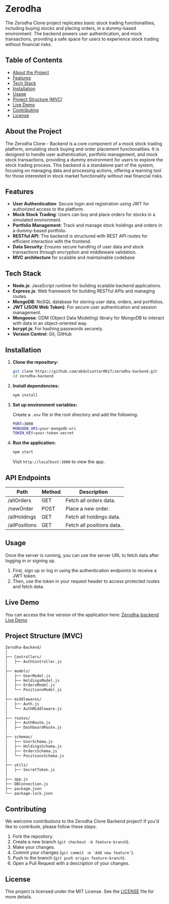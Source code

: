 # Zerodha

The Zerodha Clone project replicates basic stock trading functionalities, including buying stocks and placing orders, in a dummy-based environment. The backend powers user authentication, and mock transactions, providing a safe space for users to experience stock trading without financial risks.

## Table of Contents

- [About the Project](#about-the-project)
- [Features](#features)
- [Tech Stack](#tech-stack)
- [Installation](#installation)
- [Usage](#usage)
- [Project Structure (MVC)](#project-structure-mvc)
- [Live Demo](#live-demo)
- [Contributing](#contributing)
- [License](#license)

## About the Project

The Zerodha Clone - Backend is a core component of a mock stock trading platform, simulating stock buying and order placement functionalities. It is designed to handle user authentication, portfolio management, and mock stock transactions, providing a dummy environment for users to explore the stock trading process. This backend is a standalone part of the system, focusing on managing data and processing actions, offering a learning tool for those interested in stock market functionality without real financial risks.

## Features

- **User Authentication**: Secure login and registration using JWT for authorized access to the platform.
- **Mock Stock Trading**: Users can buy and place orders for stocks in a simulated environment.
- **Portfolio Management**: Track and manage stock holdings and orders in a dummy-based portfolio.
- **RESTful API**: The backend is structured with REST API routes for efficient interaction with the frontend.
- **Data Security**: Ensures secure handling of user data and stock transactions through encryption and middleware validation.
- **MVC architecture** for scalable and maintainable codebase

## Tech Stack

- **Node.js**: JavaScript runtime for building scalable backend applications.
- **Express.js**: Web framework for building RESTful APIs and managing routes.
- **MongoDB**: NoSQL database for storing user data, orders, and portfolios.
- **JWT (JSON Web Token)**: For secure user authentication and session management.
- **Mongoose**: ODM (Object Data Modeling) library for MongoDB to interact with data in an object-oriented way.
- **bcrypt.js**: For hashing passwords securely.
- **Version Control**: Git, GitHub

## Installation

1. **Clone the repository:**

   ```bash
   git clone https://github.com/abdulsattar0617/zerodha-backend.git
   cd zerodha-backend
   ```

2. **Install dependencies:**

   ```bash
   npm install
   ```

3. **Set up environment variables:**

   Create a `.env` file in the root directory and add the following:

   ```bash
   PORT=3000
   MONGODB_URI=your-mongodb-uri
   TOKEN_KEY=your-token-secret
   ```

4. **Run the application:**

   ```bash
   npm start
   ```

   Visit `http://localhost:3000` to view the app.

## API Endpoints

| Path          | Method | Description               |
| ------------- | ------ | ------------------------- |
| /allOrders    | GET    | Fetch all orders data.    |
| /newOrder     | POST   | Place a new order.        |
| /allHoldings  | GET    | Fetch all holdings data.  |
| /allPositions | GET    | Fetch all positions data. |


## Usage

Once the server is running, you can use the server URL to fetch data after logging in or signing up. 

1. First, sign up or log in using the authentication endpoints to receive a JWT token.
2. Then, use the token in your request header to access protected routes and fetch data.


## Live Demo

You can access the live version of the application here: [Zerodha-backend Live Demo](https://zerodha-backend-gudt.onrender.com)

## Project Structure (MVC)

```bash
Zerodha-Backend/
│
├── Controllers/
│   ├── AuthController.js
│
├── models/
│   ├── UserModel.js
│   ├── HoldingsModel.js
│   ├── OrdersModel.js
│   └── PositionsModel.js
│
├── middlewares/
│   ├── Auth.js
│   └── AuthMiddleware.js
│
├── routes/
│   ├── AuthRoute.js
│   ├── DashboardRoute.js
│
├── schemas/
│   ├── UserSchema.js
│   ├── HoldingsSchema.js
│   ├── OrdersSchema.js
│   └── PositionsSchema.js
│
├── utils/
│   ├── SecretToken.js
│
├── app.js
├── DBConnection.js
├── package.json
└── package-lock.json
```

## Contributing

We welcome contributions to the Zerodha Clone Backend project! If you'd like to contribute, please follow these steps:

1. Fork the repository.
2. Create a new branch (`git checkout -b feature-branch`).
3. Make your changes.
4. Commit your changes (`git commit -m 'Add new feature'`).
5. Push to the branch (`git push origin feature-branch`).
6. Open a Pull Request with a description of your changes.


## License

This project is licensed under the MIT License. See the [LICENSE](https://github.com/abdulsattar0617/zerodha-backend/blob/main/LICENSE) file for more details.
